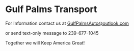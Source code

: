 # Gulf Palms Transport



For Information contact us at GulfPalmsAuto@outlook.com

   or send text-only message to 239-677-1045

Together we will Keep America Great!
